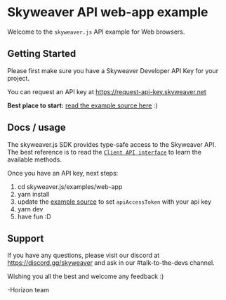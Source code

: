 Skyweaver API web-app example
=============================

Welcome to the `skyweaver.js` API example for Web browsers.


## Getting Started

Please first make sure you have a Skyweaver Developer API Key for your project.

You can request an API key at https://request-api-key.skyweaver.net

**Best place to start:** [read the example source here](src/index.ts) :)

## Docs / usage

The skyweaver.js SDK provides type-safe access to the Skyweaver API. The best
reference is to read the [`Client API interface`](/src/skyweaver-api.gen.ts) to
learn the available methods.

Once you have an API key, next steps:

1. cd skyweaver.js/examples/web-app
2. yarn install
3. update the [example source](src/index.ts) to set `apiAccessToken` with your api key
4. yarn dev
5. have fun :D


## Support

If you have any questions, please visit our discord at https://discord.gg/skyweaver
and ask in our #talk-to-the-devs channel.

Wishing you all the best and welcome any feedback :)

-Horizon team
